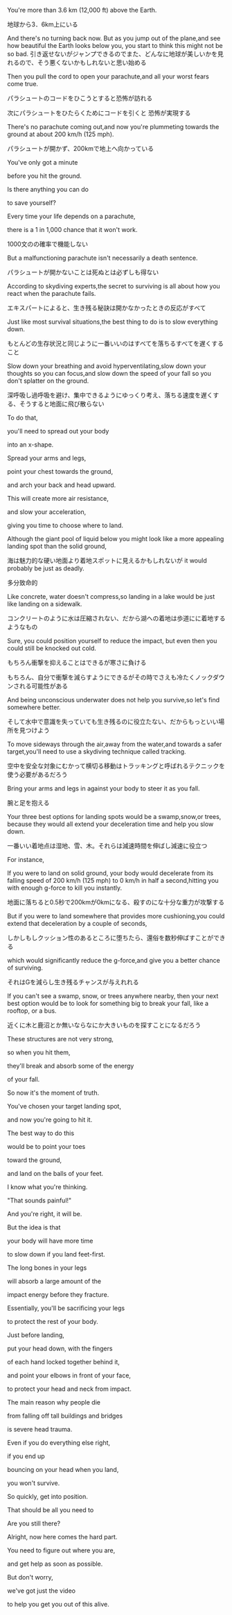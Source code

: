 You're more than 3.6 km (12,000 ft)  above the Earth.

地球から3．6km上にいる

And there's no turning back now.
But as you jump out of the plane,and see how beautiful the Earth looks below you, you start to think this might not be so bad.
引き返せないがジャンプできるのでまた、どんなに地球が美しいかを見れるので、そう悪くないかもしれないと思い始める

Then you pull the cord to open your parachute,and all your worst fears come true.

パラシュートのコードをひこうとすると恐怖が訪れる

次にパラシュートをひたらくためにコードを引くと
恐怖が実現する

There's no parachute coming out,and now you're plummeting towards the ground at about 200 km/h (125 mph).

パラシュートが開かず、200kmで地上へ向かっている

You've only got a minute

before you hit the ground.

Is there anything you can do

to save yourself?


Every time your life depends on a parachute,

there is a 1 in 1,000 chance that it won't work.

1000文のの確率で機能しない

But a malfunctioning parachute isn't necessarily a death sentence.

パラシュートが開かないことは死ぬとは必ずしも得ない

According to skydiving experts,the secret to surviving is all about how you react when the parachute fails.

エキスパートによると、生き残る秘訣は開かなかったときの反応がすべて

Just like most survival situations,the best thing to do is to slow everything down.

もとんどの生存状況と同じように一番いいのはすべてを落ちるすべてを遅くすること

Slow down your breathing and avoid hyperventilating,slow down your thoughts so you can focus,and slow down the speed of your fall so you don't splatter on the ground.

深呼吸し過呼吸を避け、集中できるようにゆっくり考え、落ちる速度を遅くする、そうすると地面に飛び散らない

To do that,

you'll need to spread out your body

into an x-shape.

Spread your arms and legs,

point your chest towards the ground,

and arch your back and head upward.

This will create more air resistance,

and slow your acceleration,

giving you time to choose where to land.

Although the giant pool of liquid below you might look like a more appealing landing spot than the solid ground,

海は魅力的な硬い地面より着地スポットに見えるかもしれないが
it would probably be just as deadly.

多分致命的

Like concrete, water doesn't compress,so landing in a lake would be just like landing on a sidewalk.

コンクリートのように水は圧縮されない、だから湖への着地は歩道にに着地するようなもの

Sure, you could position yourself to reduce the impact, but even then you could still be knocked out cold.

もちろん衝撃を抑えることはできるが寒さに負ける

もちろん、自分で衝撃を減らすようにできるがその時でさえも冷たくノックダウンされる可能性がある

And being unconscious underwater does not help you survive,so let's find somewhere better.

そして水中で意識を失っていても生き残るのに役立たない、だからもっといい場所を見つけよう

To move sideways through the air,away from the water,and towards a safer target,you'll need to use a skydiving technique called tracking.

空中を安全な対象にむかって横切る移動はトラッキングと呼ばれるテクニックを使う必要があるだろう

Bring your arms and legs in against your body to steer it as you fall.

腕と足を抱える

Your three best options for landing spots would be a swamp,snow,or trees, because they would all extend your deceleration time and help you slow down.

一番いい着地点は湿地、雪、木。それらは減速時間を伸ばし減速に役立つ

For instance,

If you were to land on solid ground,
your body would decelerate from its falling speed of 200 km/h (125 mph) to 0 km/h in half a second,hitting you with enough g-force to kill you instantly.

地面に落ちると0.5秒で200kmが0kmになる、殺すのにな十分な重力が攻撃する

But if you were to land somewhere that provides more cushioning,you could extend that deceleration by a couple of seconds,

しかしもしクッション性のあるところに堕ちたら、還俗を数秒伸ばすことができる

 which would significantly reduce the g-force,and give you a better chance of surviving. 

それはGを減らし生き残るチャンスが与えれれる

If you can't see a swamp, snow, or trees anywhere nearby, then your next best option would be to look for something big to break your fall, like a rooftop, or a bus.

近くに木と鹿沼とか無いならなにか大きいものを探すことになるだろう

These structures are not very strong,

so when you hit them,

they'll break and absorb some of the energy

of your fall.

So now it's the moment of truth.

You've chosen your target landing spot,

and now you're going to hit it.

The best way to do this

would be to point your toes

toward the ground,

and land on the balls of your feet.

I know what you're thinking.

"That sounds painful!"

And you're right, it will be.

But the idea is that

your body will have more time

to slow down if you land feet-first.

The long bones in your legs

will absorb a large amount of the

impact energy before they fracture.

Essentially, you'll be sacrificing your legs

to protect the rest of your body.

Just before landing,

put your head down, with the fingers

of each hand locked together behind it,

and point your elbows in front of your face,

to protect your head and neck from impact.

The main reason why people die

from falling off tall buildings and bridges

is severe head trauma.

Even if you do everything else right,

if you end up

bouncing on your head when you land,

you won't survive.

So quickly, get into position.

That should be all you need to

Are you still there?

Alright, now here comes the hard part.

You need to figure out where you are,

and get help as soon as possible.

But don't worry,

we've got just the video

to help you get you out of this alive.

